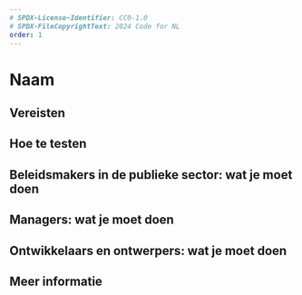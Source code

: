 ```yaml
---
# SPDX-License-Identifier: CC0-1.0
# SPDX-FileCopyrightText: 2024 Code for NL
order: 1
---
```

# Naam

## Vereisten

## Hoe te testen

## Beleidsmakers in de publieke sector: wat je moet doen

## Managers: wat je moet doen

## Ontwikkelaars en ontwerpers: wat je moet doen

## Meer informatie

